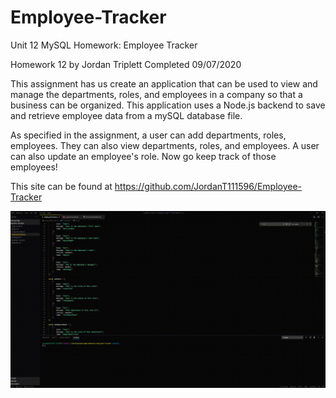 # Employee-Tracker
Unit 12 MySQL Homework: Employee Tracker

Homework 12 by Jordan Triplett
Completed 09/07/2020

This assignment has us create an application that can be used to view and manage the departments, roles, and employees in a company so that a business can be organized. This application uses a Node.js backend to save and retrieve employee data from a mySQL database file.

As specified in the assignment, a user can add departments, roles, employees. They can also view departments, roles, and employees. A user can also update an employee's role. Now go keep track of those employees!

This site can be found at https://github.com/JordanT111596/Employee-Tracker

![Image of Employee Tracker](assets/Employee-Tracker-Demo.gif?raw=true "Employee Tracker")